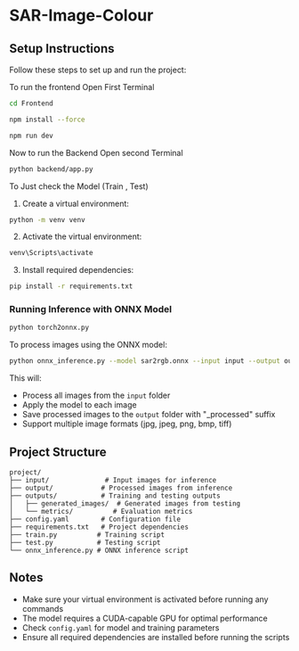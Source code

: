 # SAR-Image-Colour

## Setup Instructions

Follow these steps to set up and run the project:

To run the frontend Open First Terminal

```bash
cd Frontend
```

```bash
npm install --force
```

```bash
npm run dev
```

Now to run the Backend Open second Terminal

```bash
python backend/app.py
```

To Just check the Model (Train , Test)

1. Create a virtual environment:
```bash
python -m venv venv
```

2. Activate the virtual environment:
```bash
venv\Scripts\activate
```

3. Install required dependencies:
```bash
pip install -r requirements.txt
```

### Running Inference with ONNX Model

```bash
python torch2onnx.py
```

To process images using the ONNX model:
```bash
python onnx_inference.py --model sar2rgb.onnx --input input --output output
```

This will:
- Process all images from the `input` folder
- Apply the model to each image
- Save processed images to the `output` folder with "_processed" suffix
- Support multiple image formats (jpg, jpeg, png, bmp, tiff)

## Project Structure

```
project/
├── input/              # Input images for inference
├── output/            # Processed images from inference
├── outputs/           # Training and testing outputs
│   ├── generated_images/  # Generated images from testing
│   └── metrics/          # Evaluation metrics
├── config.yaml        # Configuration file
├── requirements.txt   # Project dependencies
├── train.py          # Training script
├── test.py           # Testing script
└── onnx_inference.py # ONNX inference script
```

## Notes

- Make sure your virtual environment is activated before running any commands
- The model requires a CUDA-capable GPU for optimal performance
- Check `config.yaml` for model and training parameters
- Ensure all required dependencies are installed before running the scripts


